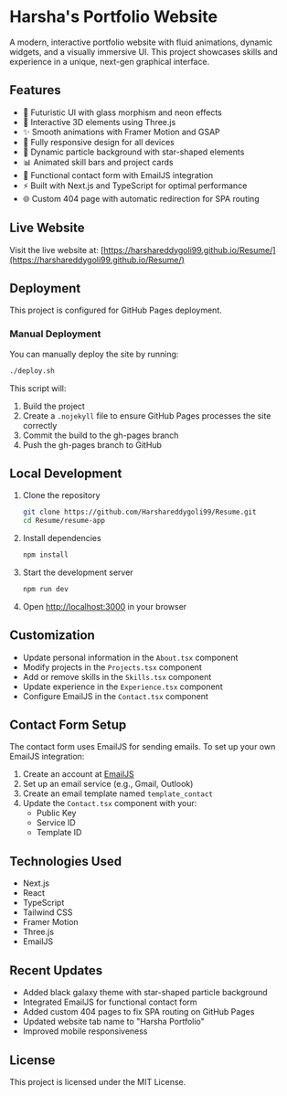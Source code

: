 # Harsha's Portfolio Website

A modern, interactive portfolio website with fluid animations, dynamic widgets, and a visually immersive UI. This project showcases skills and experience in a unique, next-gen graphical interface.

## Features

- 🚀 Futuristic UI with glass morphism and neon effects
- 🌟 Interactive 3D elements using Three.js
- ✨ Smooth animations with Framer Motion and GSAP
- 📱 Fully responsive design for all devices
- 🎨 Dynamic particle background with star-shaped elements
- 📊 Animated skill bars and project cards
- 📝 Functional contact form with EmailJS integration
- ⚡ Built with Next.js and TypeScript for optimal performance
- 🌐 Custom 404 page with automatic redirection for SPA routing

## Live Website

Visit the live website at: [https://harshareddygoli99.github.io/Resume/](https://harshareddygoli99.github.io/Resume/)

## Deployment

This project is configured for GitHub Pages deployment.

### Manual Deployment

You can manually deploy the site by running:

```bash
./deploy.sh
```

This script will:
1. Build the project
2. Create a `.nojekyll` file to ensure GitHub Pages processes the site correctly
3. Commit the build to the gh-pages branch
4. Push the gh-pages branch to GitHub

## Local Development

1. Clone the repository
   ```bash
   git clone https://github.com/Harshareddygoli99/Resume.git
   cd Resume/resume-app
   ```

2. Install dependencies
   ```bash
   npm install
   ```

3. Start the development server
   ```bash
   npm run dev
   ```

4. Open [http://localhost:3000](http://localhost:3000) in your browser

## Customization

- Update personal information in the `About.tsx` component
- Modify projects in the `Projects.tsx` component
- Add or remove skills in the `Skills.tsx` component
- Update experience in the `Experience.tsx` component
- Configure EmailJS in the `Contact.tsx` component

## Contact Form Setup

The contact form uses EmailJS for sending emails. To set up your own EmailJS integration:

1. Create an account at [EmailJS](https://www.emailjs.com/)
2. Set up an email service (e.g., Gmail, Outlook)
3. Create an email template named `template_contact`
4. Update the `Contact.tsx` component with your:
   - Public Key
   - Service ID
   - Template ID

## Technologies Used

- Next.js
- React
- TypeScript
- Tailwind CSS
- Framer Motion
- Three.js
- EmailJS

## Recent Updates

- Added black galaxy theme with star-shaped particle background
- Integrated EmailJS for functional contact form
- Added custom 404 pages to fix SPA routing on GitHub Pages
- Updated website tab name to "Harsha Portfolio"
- Improved mobile responsiveness

## License

This project is licensed under the MIT License.
